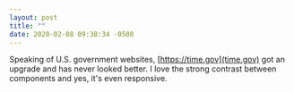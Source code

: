 ```yaml
---
layout: post
title: ""
date: 2020-02-08 09:38:34 -0500
---
```


Speaking of U.S. government websites, [https://time.gov](time.gov) got an upgrade and has never looked better. I love the strong contrast between components and yes, it's even responsive.
